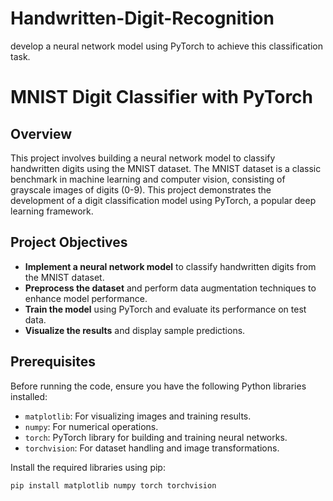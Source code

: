 # Handwritten-Digit-Recognition
develop a neural network model using PyTorch to achieve this classification task. 

# MNIST Digit Classifier with PyTorch

## Overview

This project involves building a neural network model to classify handwritten digits using the MNIST dataset. The MNIST dataset is a classic benchmark in machine learning and computer vision, consisting of grayscale images of digits (0-9). This project demonstrates the development of a digit classification model using PyTorch, a popular deep learning framework.

## Project Objectives

- **Implement a neural network model** to classify handwritten digits from the MNIST dataset.
- **Preprocess the dataset** and perform data augmentation techniques to enhance model performance.
- **Train the model** using PyTorch and evaluate its performance on test data.
- **Visualize the results** and display sample predictions.

## Prerequisites

Before running the code, ensure you have the following Python libraries installed:

- `matplotlib`: For visualizing images and training results.
- `numpy`: For numerical operations.
- `torch`: PyTorch library for building and training neural networks.
- `torchvision`: For dataset handling and image transformations.

Install the required libraries using pip:

```bash
pip install matplotlib numpy torch torchvision

